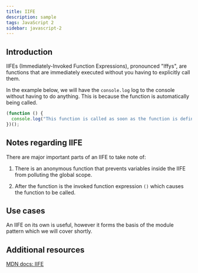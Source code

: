 ```yaml
---
title: IIFE
description: sample
tags: JavaScript 2
sidebar: javascript-2
---
```


## Introduction

IIFEs (Immediately-Invoked Function Expressions), pronounced "Iffys", are functions that are immediately executed without you having to explicitly call them.

In the example below, we will have the `console.log` log to the console without having to do anything. This is because the function is automatically being called.

```js
(function () {
  console.log("This function is called as soon as the function is defined");
})();
```

## Notes regarding IIFE

There are major important parts of an IIFE to take note of:

1. There is an anonymous function that prevents variables inside the IIFE from polluting the global scope.

2. After the function is the invoked function expression `()` which causes the function to be called.

## Use cases

An IIFE on its own is useful, however it forms the basis of the module pattern which we will cover shortly.

## Additional resources

[MDN docs: IIFE](https://developer.mozilla.org/en-US/docs/Glossary/IIFE/)
